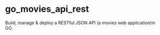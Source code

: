# go_movies_api_rest
Build, manage &amp; deploy a RESTful JSON API (a movies web application)in GO.
